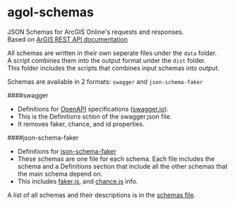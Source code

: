 # agol-schemas

JSON Schemas for ArcGIS Online's requests and responses.  
Based on [ArGIS REST API documentation](http://resources.arcgis.com/en/help/arcgis-rest-api/)  

All schemas are written in their own seperate files under the `data` folder.  
A script combines them into the output format under the `dist` folder.  
This folder includes the scripts that combines input schemas into output.  

Schemas are avaliable in 2 formats: `swagger` and `json-schema-faker`  

####swagger  
- Definitions for [OpenAPI](https://openapis.org/) specifications ([swagger.io](http://swagger.io/specification/)).  
- This is the Definitions sction of the swagger.json file.  
- It removes faker, chance, and id properties.  

####json-schema-faker  
- Definitions for [json-schema-faker](https://github.com/json-schema-faker/json-schema-faker)  
- These schemas are one file for each schema. Each file includes the schema and a Definitions section that include all the other schemas that the main schema depend on.  
- This includes [faker.js](https://github.com/Marak/faker.js), and [chance.js](https://github.com/victorquinn/chancejs) info.  

A list of all schemas and their descriptions is in the [schemas file](/dist/schemas.md).  
